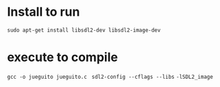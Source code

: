 # Install to run

`sudo apt-get install libsdl2-dev libsdl2-image-dev`

# execute to compile

`gcc -o jueguito jueguito.c ` ``sdl2-config --cflags --libs`` `-lSDL2_image`



